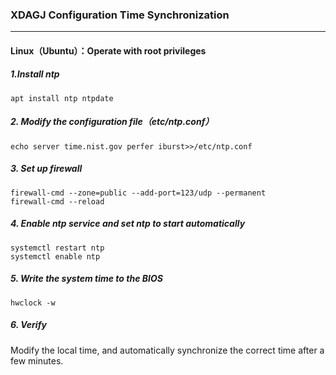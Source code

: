 ### XDAGJ Configuration Time Synchronization

------

#### Linux（Ubuntu）：Operate with root privileges

##### 1.Install ntp

```
apt install ntp ntpdate
```

##### 2. Modify the configuration file（etc/ntp.conf）

```
echo server time.nist.gov perfer iburst>>/etc/ntp.conf 
```

##### 3. Set up firewall

```
firewall-cmd --zone=public --add-port=123/udp --permanent 
firewall-cmd --reload  
```

##### 4. Enable ntp service and set ntp to start automatically

```
systemctl restart ntp    					
systemctl enable ntp    			
```

##### 5. Write the system time to the BIOS

```
hwclock -w 
```

##### 6. Verify

Modify the local time, and automatically synchronize the correct time after a few minutes.

